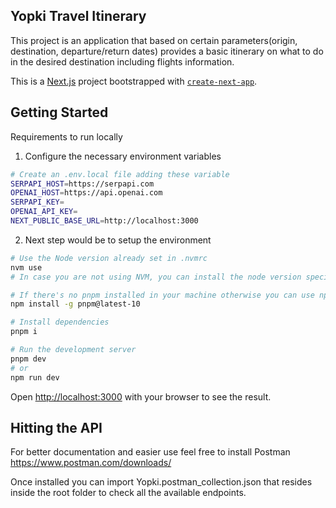 ## Yopki Travel Itinerary
This project is an application that based on certain parameters(origin, destination, departure/return dates) provides a basic itinerary on what to do in the desired destination including flights information.

This is a [Next.js](https://nextjs.org) project bootstrapped with [`create-next-app`](https://nextjs.org/docs/app/api-reference/cli/create-next-app).

## Getting Started

Requirements to run locally

1. Configure the necessary environment variables
```bash
# Create an .env.local file adding these variable
SERPAPI_HOST=https://serpapi.com
OPENAI_HOST=https://api.openai.com
SERPAPI_KEY=
OPENAI_API_KEY=
NEXT_PUBLIC_BASE_URL=http://localhost:3000
```
2. Next step would be to setup the environment
```bash
# Use the Node version already set in .nvmrc
nvm use
# In case you are not using NVM, you can install the node version specified inside .nvmrc

# If there's no pnpm installed in your machine otherwise you can use npm
npm install -g pnpm@latest-10

# Install dependencies
pnpm i

# Run the development server
pnpm dev
# or
npm run dev

```

Open [http://localhost:3000](http://localhost:3000) with your browser to see the result.

## Hitting the API
For better documentation and easier use feel free to install Postman https://www.postman.com/downloads/

Once installed you can import Yopki.postman_collection.json that resides inside the root folder to check all the available endpoints.
